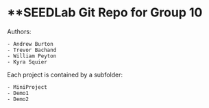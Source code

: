 # **SEEDLab Git Repo for Group 10

Authors:

    - Andrew Burton
    - Trevor Bachand
    - William Peyton
    - Kyra Squier

Each project is contained by a subfolder:

    - MiniProject
    - Demo1
    - Demo2
